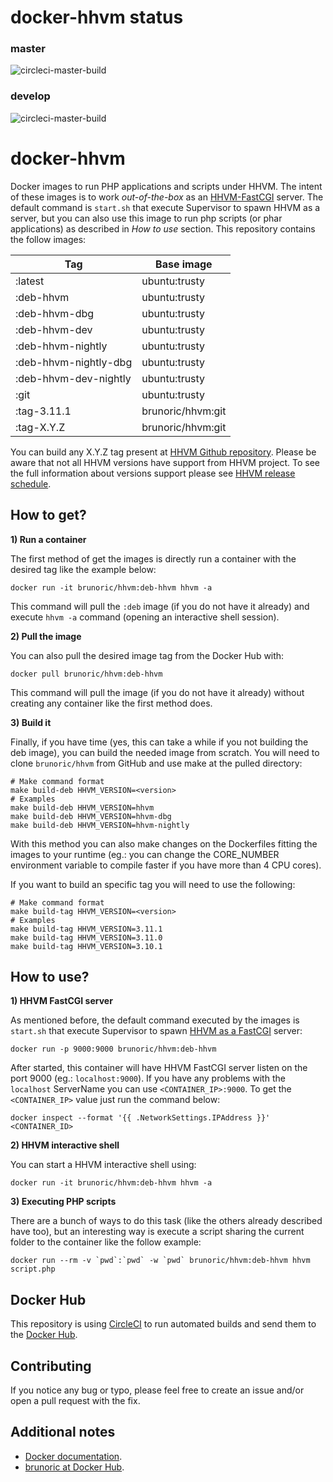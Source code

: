 docker-hhvm status
==================

### master
![circleci-master-build](https://circleci.com/gh/brunoric/docker-hhvm/tree/master.png?style=shield)

### develop
![circleci-master-build](https://circleci.com/gh/brunoric/docker-hhvm/tree/develop.png?style=shield)

docker-hhvm
===========

Docker images to run PHP applications and scripts under HHVM. The intent of these images is to work *out-of-the-box* as an [HHVM-FastCGI][fastcgi] server. The default command is `start.sh` that execute Supervisor to spawn HHVM as a server, but you can also use this image to run php scripts (or phar applications) as described in *How to use* section. This repository contains the follow images:

| Tag                   | Base image        |
| --------------------- | ----------------- |
| :latest               | ubuntu:trusty     |
| :deb-hhvm             | ubuntu:trusty     |
| :deb-hhvm-dbg         | ubuntu:trusty     |
| :deb-hhvm-dev         | ubuntu:trusty     |
| :deb-hhvm-nightly     | ubuntu:trusty     |
| :deb-hhvm-nightly-dbg | ubuntu:trusty     |
| :deb-hhvm-dev-nightly | ubuntu:trusty     |
| :git                  | ubuntu:trusty     |
| :tag-3.11.1           | brunoric/hhvm:git |
| :tag-X.Y.Z            | brunoric/hhvm:git |

You can build any X.Y.Z tag present at [HHVM Github repository][repository]. Please be aware that not all HHVM versions have support from HHVM project. To see the full information about versions support please see [HHVM release schedule][release-schedule].

How to get?
-----------

**1) Run a container**

The first method of get the images is directly run a container with the desired tag like the example below:

    docker run -it brunoric/hhvm:deb-hhvm hhvm -a

This command will pull the `:deb` image (if you do not have it already) and execute `hhvm -a` command (opening an interactive shell session).

**2) Pull the image**

You can also pull the desired image tag from the Docker Hub with:

    docker pull brunoric/hhvm:deb-hhvm

This command will pull the image (if you do not have it already) without creating any container like the first method does.

**3) Build it**

Finally, if you have time (yes, this can take a while if you not building the deb image), you can build the needed image from scratch. You will need to clone `brunoric/hhvm` from GitHub and use make at the pulled directory:

    # Make command format
    make build-deb HHVM_VERSION=<version>
    # Examples
    make build-deb HHVM_VERSION=hhvm
    make build-deb HHVM_VERSION=hhvm-dbg
    make build-deb HHVM_VERSION=hhvm-nightly

With this method you can also make changes on the Dockerfiles fitting the images to your runtime (eg.: you can change the CORE_NUMBER environment variable to compile faster if you have more than 4 CPU cores).

If you want to build an specific tag you will need to use the following:

    # Make command format
    make build-tag HHVM_VERSION=<version>
    # Examples
    make build-tag HHVM_VERSION=3.11.1
    make build-tag HHVM_VERSION=3.11.0
    make build-tag HHVM_VERSION=3.10.1

How to use?
-----------

**1) HHVM FastCGI server**

As mentioned before, the default command executed by the images is `start.sh` that execute Supervisor to spawn [HHVM as a FastCGI][fastcgi] server:

    docker run -p 9000:9000 brunoric/hhvm:deb-hhvm

After started, this container will have HHVM FastCGI server listen on the port 9000 (eg.: `localhost:9000`). If you have any problems with the `localhost` ServerName you can use `<CONTAINER_IP>:9000`. To get the `<CONTAINER_IP>` value just run the command below:

    docker inspect --format '{{ .NetworkSettings.IPAddress }}' <CONTAINER_ID>

**2) HHVM interactive shell**

You can start a HHVM interactive shell using:

    docker run -it brunoric/hhvm:deb-hhvm hhvm -a

**3) Executing PHP scripts**

There are a bunch of ways to do this task (like the others already described have too), but an interesting way is execute a script sharing the current folder to the container like the follow example:

    docker run --rm -v `pwd`:`pwd` -w `pwd` brunoric/hhvm:deb-hhvm hhvm script.php

Docker Hub
----------
This repository is using [CircleCI][circleci] to run automated builds and send them to the [Docker Hub][registry].

Contributing
------------
If you notice any bug or typo, please feel free to create an issue and/or open a pull request with the fix.

Additional notes
----------------

- [Docker documentation][docker].
- [brunoric at Docker Hub][registry].

[fastcgi]: https://github.com/facebook/hhvm/wiki/FastCGI
[repository]: https://github.com/facebook/hhvm
[docker]: https://docs.docker.com
[registry]: https://registry.hub.docker.com/u/brunoric
[release-schedule]: https://docs.hhvm.com/hhvm/installation/release-schedule
[circleci]: https://circleci.com/gh/brunoric/docker-hhvm